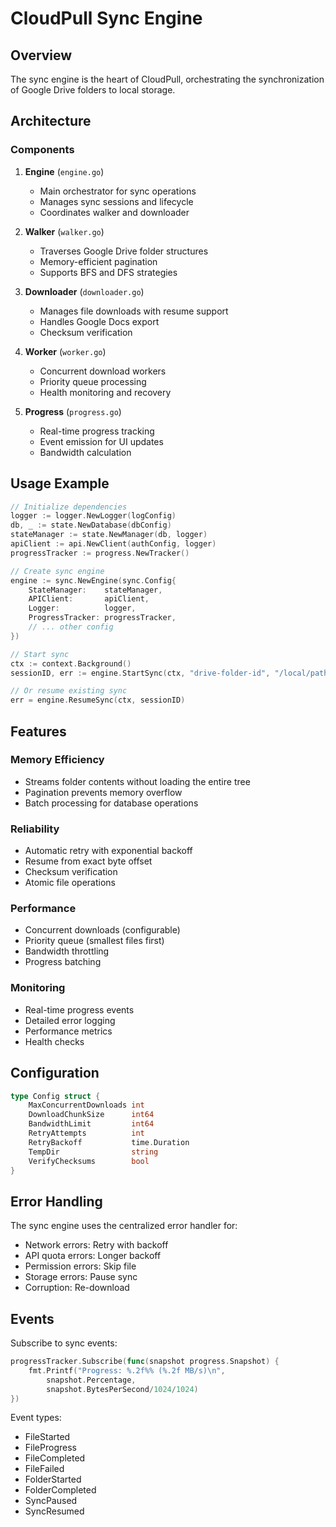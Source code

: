 # CloudPull Sync Engine

## Overview

The sync engine is the heart of CloudPull, orchestrating the synchronization of Google Drive folders to local storage.

## Architecture

### Components

1. **Engine** (`engine.go`)
   - Main orchestrator for sync operations
   - Manages sync sessions and lifecycle
   - Coordinates walker and downloader

2. **Walker** (`walker.go`)
   - Traverses Google Drive folder structures
   - Memory-efficient pagination
   - Supports BFS and DFS strategies

3. **Downloader** (`downloader.go`)
   - Manages file downloads with resume support
   - Handles Google Docs export
   - Checksum verification

4. **Worker** (`worker.go`)
   - Concurrent download workers
   - Priority queue processing
   - Health monitoring and recovery

5. **Progress** (`progress.go`)
   - Real-time progress tracking
   - Event emission for UI updates
   - Bandwidth calculation

## Usage Example

```go
// Initialize dependencies
logger := logger.NewLogger(logConfig)
db, _ := state.NewDatabase(dbConfig)
stateManager := state.NewManager(db, logger)
apiClient := api.NewClient(authConfig, logger)
progressTracker := progress.NewTracker()

// Create sync engine
engine := sync.NewEngine(sync.Config{
    StateManager:    stateManager,
    APIClient:       apiClient,
    Logger:          logger,
    ProgressTracker: progressTracker,
    // ... other config
})

// Start sync
ctx := context.Background()
sessionID, err := engine.StartSync(ctx, "drive-folder-id", "/local/path")

// Or resume existing sync
err = engine.ResumeSync(ctx, sessionID)
```

## Features

### Memory Efficiency

- Streams folder contents without loading the entire tree
- Pagination prevents memory overflow
- Batch processing for database operations

### Reliability

- Automatic retry with exponential backoff
- Resume from exact byte offset
- Checksum verification
- Atomic file operations

### Performance

- Concurrent downloads (configurable)
- Priority queue (smallest files first)
- Bandwidth throttling
- Progress batching

### Monitoring

- Real-time progress events
- Detailed error logging
- Performance metrics
- Health checks

## Configuration

```go
type Config struct {
    MaxConcurrentDownloads int
    DownloadChunkSize      int64
    BandwidthLimit         int64
    RetryAttempts          int
    RetryBackoff           time.Duration
    TempDir                string
    VerifyChecksums        bool
}
```

## Error Handling

The sync engine uses the centralized error handler for:

- Network errors: Retry with backoff
- API quota errors: Longer backoff
- Permission errors: Skip file
- Storage errors: Pause sync
- Corruption: Re-download

## Events

Subscribe to sync events:

```go
progressTracker.Subscribe(func(snapshot progress.Snapshot) {
    fmt.Printf("Progress: %.2f%% (%.2f MB/s)\n", 
        snapshot.Percentage, 
        snapshot.BytesPerSecond/1024/1024)
})
```

Event types:

- FileStarted
- FileProgress
- FileCompleted
- FileFailed
- FolderStarted
- FolderCompleted
- SyncPaused
- SyncResumed
